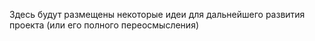 Здесь будут размещены некоторые идеи для дальнейшего развития проекта (или его полного переосмысления)
